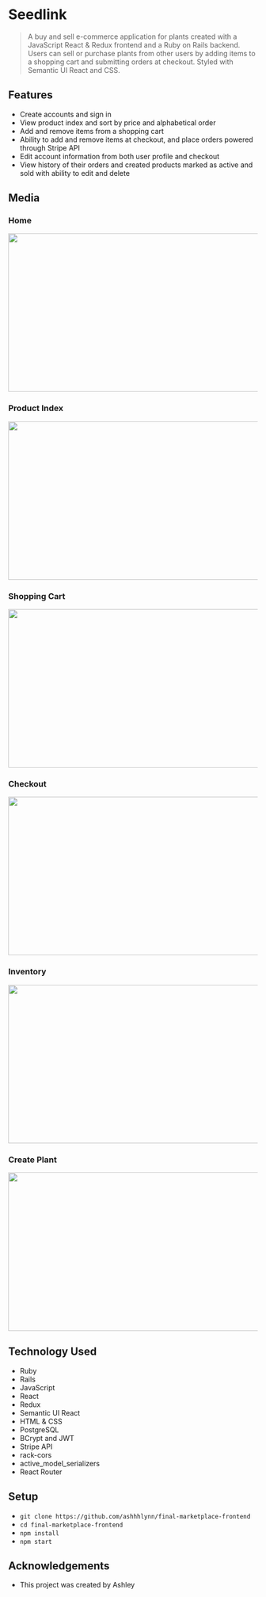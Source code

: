 # Seedlink 
> A buy and sell e-commerce application for plants created with a JavaScript React & Redux frontend and a Ruby on Rails backend. Users can sell or purchase plants from other users by adding items to a shopping cart and submitting orders at checkout. Styled with Semantic UI React and CSS. 
  
## Features
- Create accounts and sign in
- View product index and sort by price and alphabetical order
- Add and remove items from a shopping cart
- Ability to add and remove items at checkout, and place orders powered through Stripe API
- Edit account information from both user profile and checkout
- View history of their orders and created products marked as active and sold with ability to edit and delete

## Media 
### Home
<img width="650" height="320" src="https://user-images.githubusercontent.com/84604278/227614097-af76bb6b-c356-41e9-af10-7b5d6bd35670.png">

### Product Index
<img width="650" height="320" src="https://user-images.githubusercontent.com/84604278/227587296-1b5871f0-92c5-4792-9dce-05451fc0a441.png">

### Shopping Cart
<img width="650" height="320" src="https://user-images.githubusercontent.com/84604278/227553772-03604489-1ec3-4fe1-b4db-fce11467b7e9.png">

### Checkout
<img width="650" height="320" src="https://user-images.githubusercontent.com/84604278/227588119-b350aded-1532-4dba-b680-306d5051dc38.png">

### Inventory
<img width="650" height="320" src="https://user-images.githubusercontent.com/84604278/227588163-8506c97b-7f7a-44e8-8dcf-5fdc4dbf482e.png">

### Create Plant
<img width="650" height="320" src="https://user-images.githubusercontent.com/84604278/227554530-7ee3ecb7-4c73-4f7b-b88e-cd86994f3228.png">

## Technology Used
- Ruby 
- Rails
- JavaScript
- React
- Redux
- Semantic UI React
- HTML & CSS
- PostgreSQL
- BCrypt and JWT 
- Stripe API
- rack-cors 
- active_model_serializers
- React Router

## Setup
- ` git clone https://github.com/ashhhlynn/final-marketplace-frontend `
- ` cd final-marketplace-frontend `
- ` npm install `
- ` npm start `

## Acknowledgements
- This project was created by Ashley
